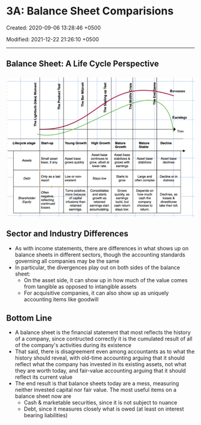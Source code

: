 # 3A: Balance Sheet Comparisions

Created: 2020-09-06 13:28:46 +0500

Modified: 2021-12-22 21:26:10 +0500

---

## Balance Sheet: A Life Cycle Perspective

![image](media/Accounting-for-Finance_3A--Balance-Sheet-Comparisions-image1.jpg)

## Sector and Industry Differences
-   As with income statements, there are differences in what shows up on balance sheets in different sectors, though the accounting standards governing all companies may be the same
-   In particular, the divergences play out on both sides of the balance sheet:
    -   On the asset side, it can show up in how much of the value comes from tangible as opposed to intangible assets
    -   For acquisitive companies, it can also show up as uniquely accounting items like goodwill

## Bottom Line
-   A balance sheet is the financial statement that most reflects the history of a company, since contructed correctly it is the cumulated result of all of the company's activities during its existence
-   That said, there is disagreement even among accountants as to what the history should reveal, with old-time accounting arguing that it should reflect what the company has invested in its existing assets, not what they are worth today, and fair-value accounting arguing that it should reflect its current value
-   The end result is that balance sheets today are a mess, measuring neither invested capital nor fair value. The most useful items on a balance sheet now are
    -   Cash & marketable securities, since it is not subject to nuance
    -   Debt, since it measures closely what is owed (at least on interest bearing liabilities)
